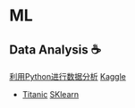 # ML
## Data Analysis :coffee:
[利用Python进行数据分析](https://github.com/billreus/ML/tree/master/Data%20Analysis)
[Kaggle](https://github.com/billreus/ML/tree/master/Kaggle)
 * [Titanic](https://github.com/billreus/ML/tree/master/Kaggle/Titanic)
[SKlearn](https://github.com/billreus/ML/tree/master/SKlearn)